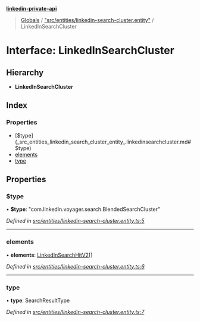 **[linkedin-private-api](../README.md)**

> [Globals](../globals.md) / ["src/entities/linkedin-search-cluster.entity"](../modules/_src_entities_linkedin_search_cluster_entity_.md) / LinkedInSearchCluster

# Interface: LinkedInSearchCluster

## Hierarchy

- **LinkedInSearchCluster**

## Index

### Properties

- [$type](_src_entities_linkedin_search_cluster_entity_.linkedinsearchcluster.md#$type)
- [elements](_src_entities_linkedin_search_cluster_entity_.linkedinsearchcluster.md#elements)
- [type](_src_entities_linkedin_search_cluster_entity_.linkedinsearchcluster.md#type)

## Properties

### $type

• **$type**: \"com.linkedin.voyager.search.BlendedSearchCluster\"

_Defined in [src/entities/linkedin-search-cluster.entity.ts:5](https://github.com/eilonmore/linkedin-private-api/blob/84c9c15/src/entities/linkedin-search-cluster.entity.ts#L5)_

---

### elements

• **elements**: [LinkedInSearchHitV2](_src_entities_linkedin_search_hit_v2_entity_.linkedinsearchhitv2.md)[]

_Defined in [src/entities/linkedin-search-cluster.entity.ts:6](https://github.com/eilonmore/linkedin-private-api/blob/84c9c15/src/entities/linkedin-search-cluster.entity.ts#L6)_

---

### type

• **type**: SearchResultType

_Defined in [src/entities/linkedin-search-cluster.entity.ts:7](https://github.com/eilonmore/linkedin-private-api/blob/84c9c15/src/entities/linkedin-search-cluster.entity.ts#L7)_
